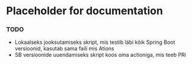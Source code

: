 # Placeholder for documentation


### TODO

* Lokaalseks jooksutamiseks skript, mis testib läbi kõik Spring Boot versioonid, kasutab sama faili mis Ations
* SB versioonide uuendamiseks skript koos oma actioniga, mis teeb PRi
